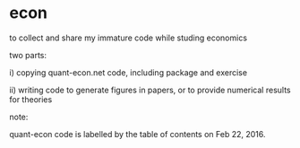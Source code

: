 # econ
to collect and share my immature code while studing economics

two parts:

i) copying quant-econ.net code, including package and exercise

ii) writing code to generate figures in papers, or to provide numerical results for theories

note:

quant-econ code is labelled by the table of contents on Feb 22, 2016.
